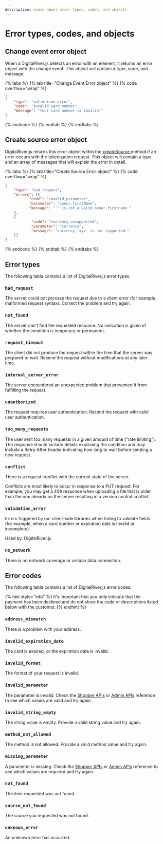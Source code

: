 ```yaml
---
description: Learn about error types, codes, and objects.
---
```


# Error types, codes, and objects

## Change event error object

When a DigitalRiver.js detects an error with an element, it returns an error object with the change event. This object will contain a type, code, and message.

{% tabs %}
{% tab title="Change Event Error object" %}
{% code overflow="wrap" %}
```json
{
    "type": "validation_error",
    "code": "invalid_card_number",
    "message": "Your card number is invalid."
}
```
{% endcode %}
{% endtab %}
{% endtabs %}

## Create source error object

DigitalRiver.js returns this error object within the [createSource ](digitalriver-object.md#digitalriver-createsource-element-sourcedata)method if an error occurs with the tokenization request. This object will contain a type and an array of messages that will explain the error in detail.

{% tabs %}
{% tab title="Create Source Error object" %}
{% code overflow="wrap" %}
```json
{
    "type": "bad_request",
    "errors": [{
           "code": "invalid_parameter",
           "parameter": "owner.firstName",
           "message": "'' is not a valid owner.firstname."
    },
    {
            "code": "currency_unsupported",
            "parameter": "currency",
            "message": "currency 'xyz' is not supported."
    }]
}
```
{% endcode %}
{% endtab %}
{% endtabs %}

## Error types

The following table contains a list of DigitalRiver.js error types.

### `bad_request`

The server could not process the request due to a client error (for example, malformed request syntax). Correct the problem and try again.

### `not_found`

The server can't find the requested resource. No indication is given of whether the condition is temporary or permanent.

### `request_timeout`

The client did not produce the request within the time that the server was prepared to wait. Resend the request without modifications at any later time.

### `internal_server_error`

The server encountered an unexpected problem that prevented it from fulfilling the request.

### `unauthorized`

The request requires user authentication. Resend the request with valid user authentication.

### `too_many_requests`

The user sent too many requests in a given amount of time ("rate limiting"). The response should include details explaining the condition and may include a Retry-After header indicating how long to wait before sending a new request.

### `conflict`

There is a request conflict with the current state of the server.

Conflicts are most likely to occur in response to a PUT request. For example, you may get a 409 response when uploading a file that is older than the one already on the server resulting in a version control conflict.

### `validation_error`

Errors triggered by our client-side libraries when failing to validate fields (for example, when a card number or expiration date is invalid or incomplete).

Used by: DigitalRiver.js

### `no_network`

There is no network coverage or cellular data connection.

## Error codes

The following table contains a list of DigitalRiver.js error codes.

{% hint style="info" %}
It's important that you only indicate that the payment has been declined and do not share the code or descriptions listed below with the customer.
{% endhint %}

### `address_mismatch`

There is a problem with your address.

### `invalid_expiration_date`

The card is expired, or the expiration date is invalid.&#x20;

### `invalid_format`

The format of your request is invalid.

### `invalid_parameter`

The parameter is invalid. Check the [Shopper APIs](https://www.digitalriver.com/docs/commerce-shopper-api/) or [Admin APIs](https://www.digitalriver.com/docs/commerce-admin-api/) reference to see which values are valid and try again.

### `invalid_string_empty`

The string value is empty. Provide a valid string value and try again.

### `method_not_allowed`

The method is not allowed. Provide a valid method value and try again.

### `missing_parameter`

A parameter is missing. Check the [Shopper APIs](https://www.digitalriver.com/docs/commerce-shopper-api/) or [Admin APIs](https://www.digitalriver.com/docs/commerce-admin-api/) reference to see which values are required and try again.

### `not_found`

The item requested was not found.

### `source_not_found`

The source you requested was not found.

### `unknown_error`

An unknown error has occurred.
